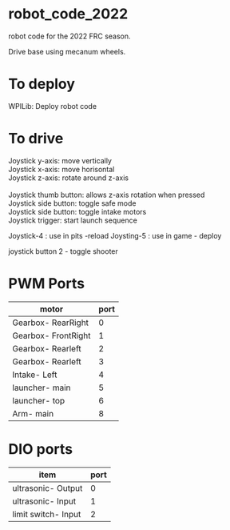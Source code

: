 # robot_code_2022
robot code for the 2022 FRC season. 

Drive base using mecanum wheels.

# To deploy
WPILib: Deploy robot code

# To drive
Joystick y-axis: move vertically <br>
Joystick x-axis: move horisontal <br>
Joystick z-axis: rotate around z-axis<br>
<br>
Joystick thumb button: allows z-axis rotation when pressed<br>
Joystick side button: toggle safe mode <br>
Joystick side button: toggle intake motors<br>
Joystick trigger: start launch sequence <br>

Joystick-4 : use in pits -reload
Joysting-5 : use in game - deploy

joystick button 2 - toggle shooter


# PWM Ports
| motor | port |
| --- | ----------- |
| Gearbox- RearRight | 0 |
| Gearbox- FrontRight | 1 |
| Gearbox- Rearleft | 2 |
| Gearbox- Rearleft | 3 |
| Intake- Left | 4 |
| launcher- main | 5 |
| launcher- top | 6 |
| Arm- main | 8 |



# DIO ports

| item | port |
| --- | ----------- |
| ultrasonic- Output | 0 |
| ultrasonic- Input | 1 |
| limit switch- Input | 2 |




